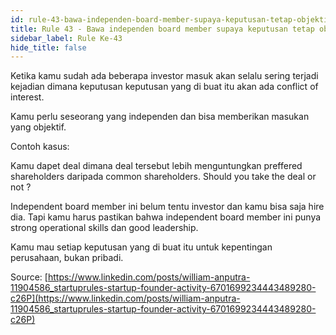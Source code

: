 ```yaml
---
id: rule-43-bawa-independen-board-member-supaya-keputusan-tetap-objektif
title: Rule 43 - Bawa independen board member supaya keputusan tetap objektif
sidebar_label: Rule Ke-43
hide_title: false
---
```


Ketika kamu sudah ada beberapa investor masuk akan selalu sering terjadi kejadian dimana keputusan keputusan yang di buat itu akan ada conflict of interest.

Kamu perlu seseorang yang independen dan bisa memberikan masukan yang objektif.

Contoh kasus:

Kamu dapet deal dimana deal tersebut lebih menguntungkan preffered shareholders daripada common shareholders. Should you take the deal or not ?

Independent board member ini belum tentu investor dan kamu bisa saja hire dia. Tapi kamu harus pastikan bahwa independent board member ini punya strong operational skills dan good leadership.

Kamu mau setiap keputusan yang di buat itu untuk kepentingan perusahaan, bukan pribadi.

Source:
[https://www.linkedin.com/posts/william-anputra-11904586_startuprules-startup-founder-activity-6701699234443489280-c26P](https://www.linkedin.com/posts/william-anputra-11904586_startuprules-startup-founder-activity-6701699234443489280-c26P)

